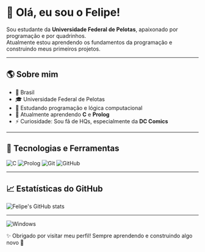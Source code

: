 # 👋 Olá, eu sou o Felipe!

Sou estudante da **Universidade Federal de Pelotas**, apaixonado por programação e por quadrinhos.  
Atualmente estou aprendendo os fundamentos da programação e construindo meus primeiros projetos.

---

## 🌎 Sobre mim
- 📍 Brasil  
- 🎓 Universidade Federal de Pelotas  
- 🔭 Estudando programação e lógica computacional  
- 🌱 Atualmente aprendendo **C** e **Prolog**  
- ⚡ Curiosidade: Sou fã de HQs, especialmente da **DC Comics**  

---

## 🚀 Tecnologias e Ferramentas
![C](https://img.shields.io/badge/C-00599C?style=for-the-badge&logo=c&logoColor=white)
![Prolog](https://img.shields.io/badge/Prolog-E61B23?style=for-the-badge&logo=prolog&logoColor=white)
![Git](https://img.shields.io/badge/Git-F05032?style=for-the-badge&logo=git&logoColor=white)
![GitHub](https://img.shields.io/badge/GitHub-181717?style=for-the-badge&logo=github&logoColor=white)

---

## 📈 Estatísticas do GitHub
![Felipe's GitHub stats](https://github-readme-stats.vercel.app/api?username=Deldex07&show_icons=true&theme=radical)  

---
![Windows](https://img.shields.io/badge/Windows-0078D6?style=for-the-badge&logo=windows&logoColor=white)

✨ Obrigado por visitar meu perfil! Sempre aprendendo e construindo algo novo 🚀
